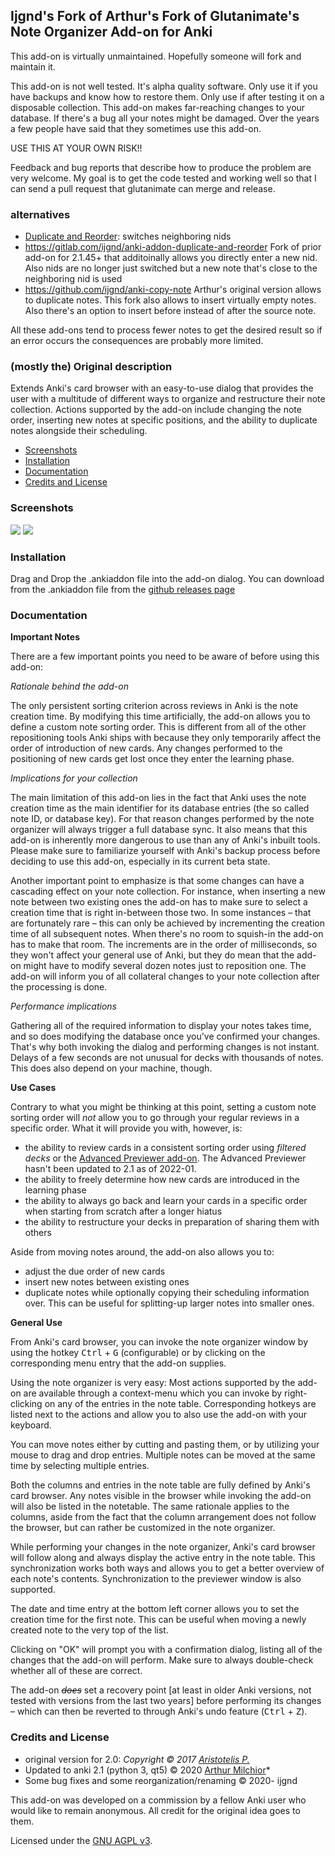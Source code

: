 ## Ijgnd's Fork of Arthur's Fork of Glutanimate's Note Organizer Add-on for Anki

This add-on is virtually unmaintained. Hopefully someone will fork and maintain it.

This add-on is not well tested. It's alpha quality software. Only use it if you have backups and know how to restore them. Only use if after testing it on a disposable collection. This add-on makes far-reaching changes to your database. If there's a bug all your notes might be damaged. Over the years a few people have said that they sometimes use this add-on.

USE THIS AT YOUR OWN RISK!!

Feedback and bug reports that describe how to produce the problem are very welcome. My goal is to get the code tested and working well so that I can send a pull request that glutanimate can merge and release.
### alternatives

- [Duplicate and Reorder](https://ankiweb.net/shared/info/1114271285): switches neighboring nids
- https://gitlab.com/ijgnd/anki-addon-duplicate-and-reorder Fork of prior add-on for 
2.1.45+ that additoinally allows you directly enter a new nid. Also nids are no 
longer just switched but a new note that's close to the neighboring nid is used
- https://github.com/ijgnd/anki-copy-note Arthur's original version allows to duplicate
notes. This fork also allows to insert virtually empty notes. Also there's an option
to insert before instead of after the source note.

All these add-ons tend to process fewer notes to get the desired result so if an error
occurs the consequences are probably more limited.
### (mostly the) Original description

Extends Anki's card browser with an easy-to-use dialog that provides the user with a multitude of different ways to organize and restructure their note collection. Actions supported by the add-on include changing the note order, inserting new notes at specific positions, and the ability to duplicate notes alongside their scheduling.

<!-- MarkdownTOC -->

- [Screenshots](#screenshots)
- [Installation](#installation)
- [Documentation](#documentation)
- [Credits and License](#credits-and-license)

<!-- /MarkdownTOC -->

### Screenshots

![](screenshots/organizer1.png)
![](screenshots/organizer2.png)

### Installation

Drag and Drop the .ankiaddon file into the add-on dialog. You can download from the .ankiaddon file from the [github releases page](https://github.com/ijgnd/anki21___note-organizer)

### Documentation

**Important Notes**

There are a few important points you need to be aware of before using this add-on:

*Rationale behind the add-on*

The only persistent sorting criterion across reviews in Anki is the note creation time. By modifying this time artificially, the add-on allows you to define a custom note sorting order. This is different from all of the other repositioning tools Anki ships with because they only temporarily affect the order of introduction of new cards. Any changes performed to the positioning of new cards get lost once they enter the learning phase.

*Implications for your collection*

The main limitation of this add-on lies in the fact that Anki uses the note creation time as the main identifier for its database entries (the so called note ID, or database key). For that reason changes performed by the note organizer will always trigger a full database sync. It also means that this add-on is inherently more dangerous to use than any of Anki's inbuilt tools. Please make sure to familiarize yourself with Anki's backup process before deciding to use this add-on, especially in its current beta state.

Another important point to emphasize is that some changes can have a cascading effect on your note collection. For instance, when inserting a new note between two existing ones the add-on has to make sure to select a creation time that is right in-between those two. In some instances – that are fortunately rare – this can only be achieved by incrementing the creation time of all subsequent notes. When there's no room to squish-in the add-on has to make that room. The increments are in the order of milliseconds, so they won't affect your general use of Anki, but they do mean that the add-on might have to modify several dozen notes just to reposition one. The add-on will inform you of all collateral changes to your note collection after the processing is done.

*Performance implications*

Gathering all of the required information to display your notes takes time, and so does modifying the database once you've confirmed your changes. That's why both invoking the dialog and performing changes is not instant. Delays of a few seconds are not unusual for decks with thousands of notes. This does also depend on your machine, though.

**Use Cases**

Contrary to what you might be thinking at this point, setting a custom note sorting order will *not* allow you to go through your regular reviews in a specific order. What it will provide you with, however, is:

- the ability to review cards in a consistent sorting order using *filtered decks* or the [Advanced Previewer add-on](https://ankiweb.net/shared/info/544521385). The Advanced Previewer hasn't been updated to 2.1 as of 2022-01.
- the ability to freely determine how new cards are introduced in the learning phase
- the ability to always go back and learn your cards in a specific order when starting from scratch after a longer hiatus
- the ability to restructure your decks in preparation of sharing them with others

Aside from moving notes around, the add-on also allows you to:

- adjust the due order of new cards
- insert new notes between existing ones
- duplicate notes while optionally copying their scheduling information over. This can be useful for splitting-up larger notes into smaller ones.

**General Use**

From Anki's card browser, you can invoke the note organizer window by using the hotkey <kbd>Ctrl</kbd> + <kbd>G</kbd> (configurable) or by clicking on the corresponding menu entry that the add-on supplies.

Using the note organizer is very easy: Most actions supported by the add-on are available through a context-menu which you can invoke by right-clicking on any of the entries in the note table. Corresponding hotkeys are listed next to the actions and allow you to also use the add-on with your keyboard.

You can move notes either by cutting and pasting them, or by utilizing your mouse to drag and drop entries. Multiple notes can be moved at the same time by selecting multiple entries.

Both the columns and entries in the note table are fully defined by Anki's card browser. Any notes visible in the browser while invoking the add-on will also be listed in the notetable. The same rationale applies to the columns, aside from the fact that the column arrangement does not follow the browser, but can rather be customized in the note organizer.

While performing your changes in the note organizer, Anki's card browser will follow along and always display the active entry in the note table. This synchronization works both ways and allows you to get a better overview of each note's contents. Synchronization to the previewer window is also supported.

The date and time entry at the bottom left corner allows you to set the creation 
time for the first note. This can be useful when moving a newly created note to 
the very top of the list.

Clicking on "OK" will prompt you with a confirmation dialog, listing all of the changes that the add-on will perform. Make sure to always double-check whether 
all of these are correct. 

The add-on ~~*does*~~ set a recovery point [at least in older Anki versions,
not tested with versions from the last two years] before performing 
its changes – which can then be reverted to through Anki's undo feature 
(<kbd>Ctrl</kbd> + <kbd>Z</kbd>).
### Credits and License

- original version for 2.0: *Copyright © 2017 [Aristotelis P.](https://github.com/Glutanimate)*
- Updated to anki 2.1 (python 3, qt5) © 2020 [Arthur Milchior](https://github.com/Arthur-Milchior/note-organizer)*
- Some bug fixes and some reorganization/renaming © 2020- ijgnd

This add-on was developed on a commission by a fellow Anki user who would like to remain anonymous. All credit for the original idea goes to them.

Licensed under the [GNU AGPL v3](http://www.gnu.de/documents/gpl-3.0.en.html). 
